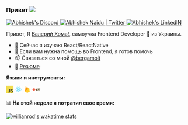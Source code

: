 ### Привет <img src="https://media.giphy.com/media/hvRJCLFzcasrR4ia7z/giphy.gif" width="25px">
  
<a href="https://discord.gg/XTW52Kt">
  <img alt="Abhishek's Discord" width="22px" src="https://raw.githubusercontent.com/peterthehan/peterthehan/master/assets/discord.svg" />
</a>  
<a href="https://twitter.com/abhisheknaiidu">
  <img alt="Abhishek Naidu | Twitter" width="22px" src="https://raw.githubusercontent.com/peterthehan/peterthehan/master/assets/twitter.svg" />
</a>  
<a href="https://www.linkedin.com/in/abhisheknaiidu/">
  <img alt="Abhishek's LinkedIN" width="22px" src="https://raw.githubusercontent.com/peterthehan/peterthehan/master/assets/linkedin.svg" />
</a>  

Привет, Я [Валерий Хома!](https://instagram.com/bergamolt/), самоучка Frontend Developer 🚀 из Украины.  
  
- 🌱  Сейчас я изучаю React/ReactNative 
- 💬  Если вам нужна помощь во Frontend, я готов помочь
- 📫  Связаться со мной [@bergamolt](https://t.me/bergamolt)
- 📝  [Резюме](https://drive.google.com/file/d/1sZ5DFLoYLKvJmgoyJc6VZs-JYROl7A9o/view)

**Языки и инструменты:**  

<code><img height="20" src="https://raw.githubusercontent.com/github/explore/80688e429a7d4ef2fca1e82350fe8e3517d3494d/topics/javascript/javascript.png"></code>
<code><img height="20" src="https://raw.githubusercontent.com/github/explore/80688e429a7d4ef2fca1e82350fe8e3517d3494d/topics/react/react.png"></code>
<code><img height="20" src="https://raw.githubusercontent.com/github/explore/80688e429a7d4ef2fca1e82350fe8e3517d3494d/topics/firebase/firebase.png"></code>
<code><img height="20" src="https://raw.githubusercontent.com/github/explore/80688e429a7d4ef2fca1e82350fe8e3517d3494d/topics/git/git.png"></code>

📊 **На этой неделе я потратил свое время:**
  
[![willianrod's wakatime stats](https://github-readme-stats.vercel.app/api/wakatime?username=Bergamolt)](https://github.com/anuraghazra/github-readme-stats)






